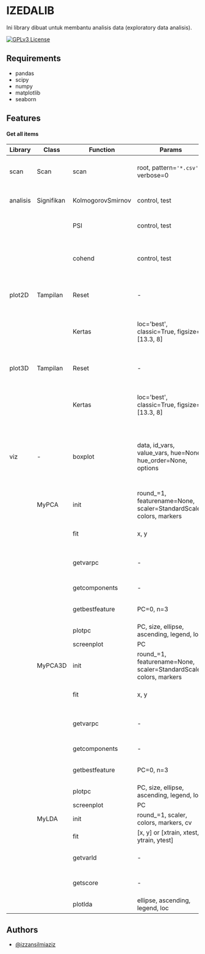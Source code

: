 
# IZEDALIB 

Ini library dibuat untuk membantu analisis data (exploratory data analisis).


[![GPLv3 License](https://img.shields.io/badge/License-GPL%20v3-yellow.svg)](https://opensource.org/licenses/)


## Requirements

- pandas
- scipy
- numpy
- matplotlib
- seaborn

## Features

#### Get all items

| Library | Class       | Function          | Params                                                             | Return                                   | Description                                                                   |
| ------- | ----------- | ----------------- | ------------------------------------------------------------------ | ---------------------------------------- | ----------------------------------------------------------------------------- |
| scan    | Scan        | scan              | root, pattern=`'*.csv'`, verbose=0                                 | full-path-files,  (path, subdirs, files) | get spesific path files in folder and sub-folder                              |
| analisis| Signifikan  | KolmogorovSmirnov | control, test                                                      | value and information                    | Hypothesis test using K-S method                                              |
|         |             | PSI               | control, test                                                      | value and information                    | Hypothesis test using PSI method                                              |
|         |             | cohend            | control, test                                                      | value and information                    | Calculate effect size using Cohen's method                                    |
| plot2D  | Tampilan    | Reset             | -                                                                  | -                                        | Reset rcParams plot (matplotlib)                                              |
|         |             | Kertas            | loc='best', classic=True, figsize=[13.3, 8]                        | figure, axes                             | Update rcParams with custom matplotlib theme plot                             |
| plot3D  | Tampilan    | Reset             | -                                                                  | -                                        | Reset rcParams plot (matplotlib)                                              |
|         |             | Kertas            | loc='best', classic=True, figsize=[13.3, 8]                        | figure, axes                             | Update rcParams with custom matplotlib theme plot                             |
| viz     | -           | boxplot           | data, id_vars, value_vars, hue=None, hue_order=None, options       | figure, axes                             | Boxplot using pandas dataframe as input and spesific columns for target value |
|         | MyPCA       | init              | round_=1, featurename=None, scaler=StandardScaler, colors, markers |                                          | Initial configuration                                                         |
|         |             | fit               | x, y                                                               | pca model                                | analyze PCA using input x and target y                                        |
|         |             | getvarpc          | -                                                                  | pc score, variance , eigen value         |                                                                               |
|         |             | getcomponents     | -                                                                  | loading score                            |                                                                               |
|         |             | getbestfeature    | PC=0, n=3                                                          | top n loading score                      |                                                                               |
|         |             | plotpc            | PC, size, ellipse, ascending, legend, loc                          | figure                                   | Plot PCA analysis                                                             |
|         |             | screenplot        | PC                                                                 | figure                                   |                                                                               |
|         | MyPCA3D     | init              | round_=1, featurename=None, scaler=StandardScaler, colors, markers |                                          | Initial configuration                                                         |
|         |             | fit               | x, y                                                               | pca model                                | analyze PCA using input x and target y                                        |
|         |             | getvarpc          | -                                                                  | pc score, variance , eigen value         |                                                                               |
|         |             | getcomponents     | -                                                                  | loading score                            |                                                                               |
|         |             | getbestfeature    | PC=0, n=3                                                          | top n loading score                      |                                                                               |
|         |             | plotpc            | PC, size, ellipse, ascending, legend, loc                          | figure                                   | Plot PCA analysis                                                             |
|         |             | screenplot        | PC                                                                 | figure                                   |                                                                               |
|         | MyLDA       | init              | round_=1, scaler, colors, markers, cv                              |                                          |                                                                               |
|         |             | fit               | [x, y]   or [xtrain, xtest, ytrain, ytest]                         |                                          |                                                                               |
|         |             | getvarld          | -                                                                  | lda score and variance                   |                                                                               |
|         |             | getscore          | -                                                                  | cross-validation scores                  |                                                                               |
|         |             | plotlda           | ellipse, ascending, legend, loc                                    | figure                                   | Plot LDA analysis




## Authors

- [@izzansilmiaziz](https://www.github.com/isa96)

